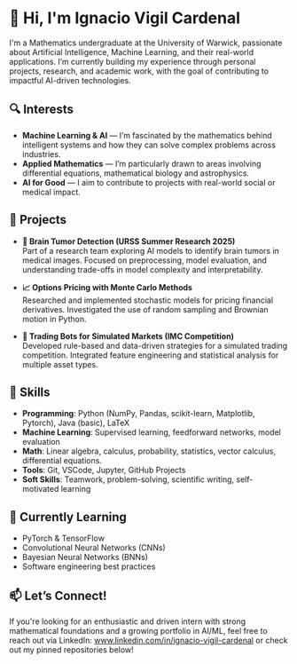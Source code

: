 # 👋 Hi, I'm Ignacio Vigil Cardenal

I'm a Mathematics undergraduate at the University of Warwick, passionate about Artificial Intelligence, Machine Learning, and their real-world applications. I’m currently building my experience through personal projects, research, and academic work, with the goal of contributing to impactful AI-driven technologies.

## 🔍 Interests
- **Machine Learning & AI** — I’m fascinated by the mathematics behind intelligent systems and how they can solve complex problems across industries.
- **Applied Mathematics** — I’m particularly drawn to areas involving differential equations, mathematical biology and astrophysics.
- **AI for Good** — I aim to contribute to projects with real-world social or medical impact.

## 🧠 Projects
- **🧠 Brain Tumor Detection (URSS Summer Research 2025)**  
  Part of a research team exploring AI models to identify brain tumors in medical images. Focused on preprocessing, model evaluation, and understanding trade-offs in model complexity and interpretability. 

- **📈 Options Pricing with Monte Carlo Methods**  
  Researched and implemented stochastic models for pricing financial derivatives. Investigated the use of random sampling and Brownian motion in Python.

- **🤖 Trading Bots for Simulated Markets (IMC Competition)**  
  Developed rule-based and data-driven strategies for a simulated trading competition. Integrated feature engineering and statistical analysis for multiple asset types.

## 🧰 Skills
- **Programming**: Python (NumPy, Pandas, scikit-learn, Matplotlib, Pytorch), Java (basic), LaTeX  
- **Machine Learning**: Supervised learning, feedforward networks, model evaluation  
- **Math**: Linear algebra, calculus, probability, statistics, vector calculus, differential equations.  
- **Tools**: Git, VSCode, Jupyter, GitHub Projects  
- **Soft Skills**: Teamwork, problem-solving, scientific writing, self-motivated learning

## 🌱 Currently Learning
- PyTorch & TensorFlow  
- Convolutional Neural Networks (CNNs)
- Bayesian Neural Networks (BNNs)   
- Software engineering best practices

## 📫 Let’s Connect!
If you're looking for an enthusiastic and driven intern with strong mathematical foundations and a growing portfolio in AI/ML, feel free to reach out via LinkedIn: www.linkedin.com/in/ignacio-vigil-cardenal or check out my pinned repositories below!
<!--
**ignaciovgl/ignaciovgl** is a ✨ _special_ ✨ repository because its `README.md` (this file) appears on your GitHub profile.

Here are some ideas to get you started:

- 🔭 I’m currently working on ...
- 🌱 I’m currently learning ...
- 👯 I’m looking to collaborate on ...
- 🤔 I’m looking for help with ...
- 💬 Ask me about ...
- 📫 How to reach me: ...
- 😄 Pronouns: ...
- ⚡ Fun fact: ...
-->
